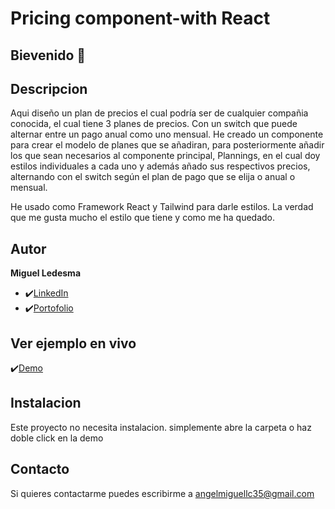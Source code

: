 # Pricing component-with React

## Bievenido 👋

## Descripcion

Aqui diseño un plan de precios el cual podría ser de cualquier compañia conocida, 
el cual tiene 3 planes de precios.
Con un switch que puede alternar entre un pago anual como uno mensual.
He creado un componente para crear el modelo de planes que se añadiran, para posteriormente añadir los que sean necesarios al componente principal, Plannings,
en el cual doy estilos individuales a cada uno y además añado sus respectivos precios, alternando con el switch según el plan de pago que se elija o anual o mensual.

He usado como Framework React y Tailwind para darle estilos. La verdad que me gusta mucho el estilo que tiene y como me ha quedado.

## Autor
**Miguel Ledesma**

* ✔️[LinkedIn](https://www.linkedin.com/in/miguelledesmac)
* ✔️[Portofolio](https://miguelledesmac.github.io/Portofolio-Oficial/)

## Ver ejemplo en vivo
✔️[Demo](ENLACEGITHUBPAGES)

## Instalacion
Este proyecto no necesita instalacion. simplemente abre la carpeta o haz doble click en la demo

## Contacto
Si quieres contactarme puedes escribirme a angelmiguellc35@gmail.com


